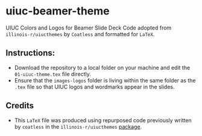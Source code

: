 # uiuc-beamer-theme
 UIUC Colors and Logos for Beamer Slide Deck
 Code adopted from `illinois-r/uiucthemes` by `Coatless` and formatted for `LaTeX`.
 
 ## Instructions:
* Download the repository to a local folder on your machine and edit the `01-uiuc-theme.tex` file directly. 
* Ensure that the `images-logos` folder is living within the same folder as the `.tex` file so that UIUC logos and wordmarks appear in the slides.
 
 ## Credits
* This `LaTeX` file was produced using repurposed code previously written by `coatless` in the `illinois-r/uiucthemes` [package](https://github.com/illinois-r/uiucthemes).
